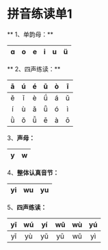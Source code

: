 # 拼音练读单1

** 1、单韵母：**

| ɑ | o | e | i | u | ü |
| :---: | :---: | :---: | :---: | :---: | :---: |


** 2、四声练读：**

| ā | ú | é | ū | ò | ī |
| :---: | :---: | :---: | :---: | :---: | :---: |
| ě | ǐ | è | ǘ | á | ǔ |
| í | ù | ǎ | ǖ | ó | ì |
| ǜ | ǒ | ǚ | ē | à | ō |

3、**声母：**

| y | w |
| :---: | :---: |


4、**整体认真音节：**

| yi | wu | yu |
| :---: | :---: | :---: |


5、**四声练读：**

| yī | wú | yí | wū | wù | yú |
| :---: | :---: | :---: | :---: | :---: | :---: |
| yǐ | yù | yǔ | yū | wǔ | yì |



